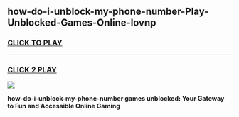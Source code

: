 
## how-do-i-unblock-my-phone-number-Play-Unblocked-Games-Online-lovnp
<h3>
<a href="https://premium76.site?title=how-do-i-unblock-my-phone-number&ref=25A">CLICK TO PLAY</a></h3>
<hr>

<h3>
<a href="https://premium76.site?title=how-do-i-unblock-my-phone-number&ref=25A">CLICK 2 PLAY</a>
  
</h3>

<a href="https://premium76.site?title=how-do-i-unblock-my-phone-number&ref=25A"><img src="https://clearcache.store/games.png"></a>


**how-do-i-unblock-my-phone-number games unblocked: Your Gateway to Fun and Accessible Online Gaming**
